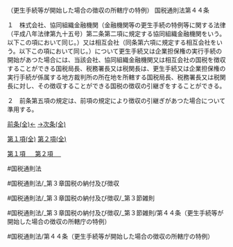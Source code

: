 （更生手続等が開始した場合の徴収の所轄庁の特例）
国税通則法第４４条

１　株式会社、協同組織金融機関（金融機関等の更生手続の特例等に関する法律（平成八年法律第九十五号）第二条第二項に規定する協同組織金融機関をいう。以下この項において同じ。）又は相互会社（同条第六項に規定する相互会社をいう。以下この項において同じ。）について更生手続又は企業担保権の実行手続の開始があつた場合には、当該会社、協同組織金融機関又は相互会社の国税を徴収することができる国税局長、税務署長又は税関長は、更生手続又は企業担保権の実行手続が係属する地方裁判所の所在地を所轄する国税局長、税務署長又は税関長に対し、その徴収することができる国税の徴収の引継ぎをすることができる。

２　前条第五項の規定は、前項の規定により徴収の引継ぎがあつた場合について準用する。

[前条(全)←](国税通則法＿＿＿＿＿第４３条_.md)    [→次条(全)](国税通則法＿＿＿＿＿第４５条_.md)

[第１項(全)](国税通則法＿＿＿＿＿第４４条第１項_.md)  [第２項(全)](国税通則法＿＿＿＿＿第４４条第２項_.md)  

[第１項 　 ](国税通則法＿＿＿＿＿第４４条第１項.md)  [第２項 　 ](国税通則法＿＿＿＿＿第４４条第２項.md)  

#国税通則法

#国税通則法/_第３章国税の納付及び徴収

#国税通則法/_第３章国税の納付及び徴収/_第３節雑則

#国税通則法/_第３章国税の納付及び徴収/_第３節雑則/第４４条（更生手続等が開始した場合の徴収の所轄庁の特例）

#国税通則法/第４４条（更生手続等が開始した場合の徴収の所轄庁の特例）


